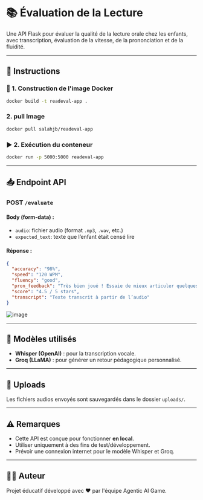 # 📚 Évaluation de la Lecture

Une API Flask pour évaluer la qualité de la lecture orale chez les enfants, avec transcription, évaluation de la vitesse, de la prononciation et de la fluidité.

---

## 🚀 Instructions

### 🔨 1. Construction de l'image Docker

```bash
docker build -t readeval-app .
```
### 2. pull Image
```bash
docker pull salahjb/readeval-app
```

### ▶️ 2. Exécution du conteneur

```bash
docker run -p 5000:5000 readeval-app
```



---

## 📥 Endpoint API

### POST `/evaluate`

#### Body (form-data) :
- `audio`: fichier audio (format `.mp3`, `.wav`, etc.)
- `expected_text`: texte que l’enfant était censé lire

#### Réponse :
```json
{
  "accuracy": "98%",
  "speed": "120 WPM",
  "fluency": "good",
  "pron_feedback": "Très bien joué ! Essaie de mieux articuler quelques mots.",
  "score": "4.5 / 5 stars",
  "transcript": "Texte transcrit à partir de l’audio"
}
```
![image](https://github.com/user-attachments/assets/370737c2-b752-4b0d-a8fa-b5593190868e)

---

## 🧠 Modèles utilisés

- **Whisper (OpenAI)** : pour la transcription vocale.
- **Groq (LLaMA)** : pour générer un retour pédagogique personnalisé.

---

## 📁 Uploads

Les fichiers audios envoyés sont sauvegardés dans le dossier `uploads/`.

---

## ⚠️ Remarques

- Cette API est conçue pour fonctionner **en local**.
- Utiliser uniquement à des fins de test/développement.
- Prévoir une connexion internet pour le modèle Whisper et Groq.

---

## 👨‍💻 Auteur

Projet éducatif développé avec ❤️ par l'équipe Agentic AI Game.
